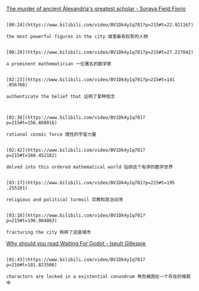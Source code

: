 [The murder of ancient Alexandria's greatest scholar - Soraya Field Fiorio](https://www.bilibili.com/video/BV1Dk4y1q781?p=215)


```ad-note

[00:24](https://www.bilibili.com/video/BV1Dk4y1q781?p=215#t=22.921167)

the most powerful figures in the city 城里最有权势的人物
```

```ad-note

[00:29](https://www.bilibili.com/video/BV1Dk4y1q781?p=215#t=27.227042)

a prominent mathematician 一位著名的数学家
```

```ad-note

[02:23](https://www.bilibili.com/video/BV1Dk4y1q781?p=215#t=141  .056766)

authenticate the belief that 证明了某种信念
```

```ad-note


[02:38](https://www.bilibili.com/video/BV1Dk4y1q781?p=215#t=156.868016)

rational cosmic force 理性的宇宙力量
```

```ad-note

[02:42](https://www.bilibili.com/video/BV1Dk4y1q781?p=215#t=160.452182)

delved into this ordered mathematical world 钻研这个有序的数学世界
```

```ad-note

[03:17](https://www.bilibili.com/video/BV1Dk4y1q781?p=215#t=195 .255281)

religious and political turmoil 宗教和政治动荡

```

```ad-note

[03:18](https://www.bilibili.com/video/BV1Dk4y1q781?p=215#t=196.984863)

fracturing the city 粉碎了这座城市
```

[Why should you read Waiting For Godot - Iseult Gillespie](https://www.bilibili.com/video/BV1Dk4y1q781?p=216)

```ad-note

[01:43](https://www.bilibili.com/video/BV1Dk4y1q781?p=216#t=101.823506)

charactors are locked in a existential conundrum 角色被困在一个存在的难题中

```